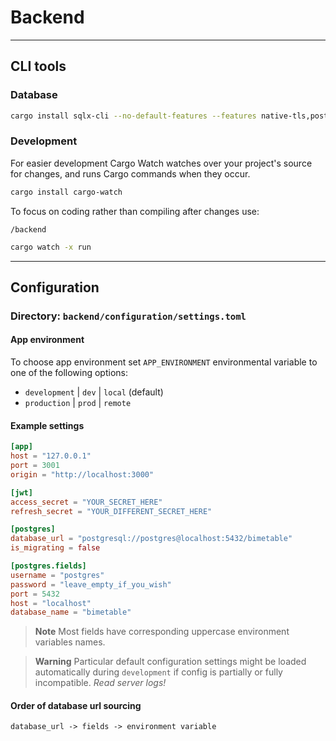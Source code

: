 # Backend

----

## CLI tools

### Database

```bash
cargo install sqlx-cli --no-default-features --features native-tls,postgres
```

### Development

For easier development Cargo Watch watches over your project's source for changes, and runs Cargo commands when they occur.

```bash
cargo install cargo-watch
```

To focus on coding rather than compiling after changes use:

`/backend`

```bash
cargo watch -x run
```

----

## Configuration

### Directory: `backend/configuration/settings.toml`

#### App environment

To choose app environment set `APP_ENVIRONMENT` environmental variable to one of the following options:
- `development` | `dev` | `local` (default)
- `production` | `prod` | `remote`

#### Example settings

```toml
[app]
host = "127.0.0.1"
port = 3001
origin = "http://localhost:3000"

[jwt]
access_secret = "YOUR_SECRET_HERE"
refresh_secret = "YOUR_DIFFERENT_SECRET_HERE"

[postgres]
database_url = "postgresql://postgres@localhost:5432/bimetable"
is_migrating = false

[postgres.fields]
username = "postgres"
password = "leave_empty_if_you_wish"
port = 5432
host = "localhost"
database_name = "bimetable"
```

> **Note**
> Most fields have corresponding uppercase environment variables names.

> **Warning**
> Particular default configuration settings might be loaded automatically during `development` if config is partially or fully incompatible. 
> _Read server logs!_

#### Order of database url sourcing

`database_url -> fields -> environment variable`
